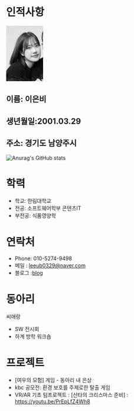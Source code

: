 # 인적사항

![alt text](eunbi11.jpg)

 
## 이름: 이은비
## 생년월일:2001.03.29

## 주소: 경기도 남양주시
![Anurag's GitHub stats](https://github-readme-stats.vercel.app/api?username=ub0329&show_icons=true&theme=merko)
 

# 학력
  - 학교: 한림대학교
  - 전공: 소프트웨어학부 콘텐츠IT
   - 부전공: 식품영양학

# 연락처
  - Phone: 010-5274-9498
  - 메일 : leeub0329@naver.com
  - 블로그 :[blog](https://blog.naver.com/leeub0329)

# 동아리
 씨애랑
 - SW 전시회
 - 하계 방학 워크숍
 # 프로젝트 
  - [여우의 모험] 게임 - 동아리 내 은상
  - kbc 공모전: 환경 보호를 주제로한 탈출 게임
  - VR/AR 기초 텀프로젝트 : [산타의 크리스마스 준비] : https://youtu.be/PrEpLfZ4Wh8
  
